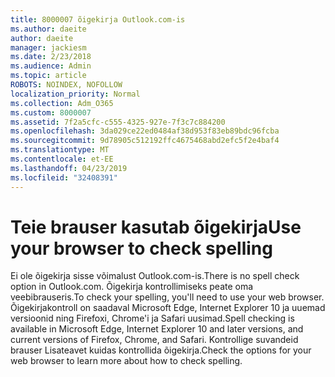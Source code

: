 ```yaml
---
title: 8000007 õigekirja Outlook.com-is
ms.author: daeite
author: daeite
manager: jackiesm
ms.date: 2/23/2018
ms.audience: Admin
ms.topic: article
ROBOTS: NOINDEX, NOFOLLOW
localization_priority: Normal
ms.collection: Adm_O365
ms.custom: 8000007
ms.assetid: 7f2a5cfc-c555-4325-927e-7f3c7c884200
ms.openlocfilehash: 3da029ce22ed0484af38d953f83eb89bdc96fcba
ms.sourcegitcommit: 9d78905c512192ffc4675468abd2efc5f2e4baf4
ms.translationtype: MT
ms.contentlocale: et-EE
ms.lasthandoff: 04/23/2019
ms.locfileid: "32408391"
---
```

# <a name="use-your-browser-to-check-spelling"></a><span data-ttu-id="cb32e-102">Teie brauser kasutab õigekirja</span><span class="sxs-lookup"><span data-stu-id="cb32e-102">Use your browser to check spelling</span></span>

<span data-ttu-id="cb32e-103">Ei ole õigekirja sisse võimalust Outlook.com-is.</span><span class="sxs-lookup"><span data-stu-id="cb32e-103">There is no spell check option in Outlook.com.</span></span> <span data-ttu-id="cb32e-104">Õigekirja kontrollimiseks peate oma veebibrauseris.</span><span class="sxs-lookup"><span data-stu-id="cb32e-104">To check your spelling, you'll need to use your web browser.</span></span> <span data-ttu-id="cb32e-105">Õigekirjakontroll on saadaval Microsoft Edge, Internet Explorer 10 ja uuemad versioonid ning Firefoxi, Chrome'i ja Safari uusimad.</span><span class="sxs-lookup"><span data-stu-id="cb32e-105">Spell checking is available in Microsoft Edge, Internet Explorer 10 and later versions, and current versions of Firefox, Chrome, and Safari.</span></span> <span data-ttu-id="cb32e-106">Kontrollige suvandeid brauser Lisateavet kuidas kontrollida õigekirja.</span><span class="sxs-lookup"><span data-stu-id="cb32e-106">Check the options for your web browser to learn more about how to check spelling.</span></span>
  

